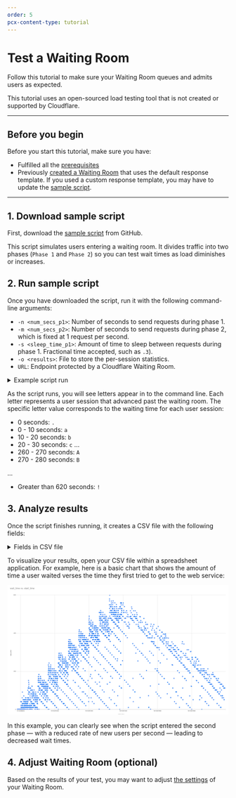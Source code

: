 ```yaml
---
order: 5
pcx-content-type: tutorial
---
```


# Test a Waiting Room

Follow this tutorial to make sure your Waiting Room queues and admits users as expected.

<Aside type="warning" header="Warning:">
This tutorial uses an open-sourced load testing tool that is not created or supported by Cloudflare.
</Aside>

---

## Before you begin

Before you start this tutorial, make sure you have:
- Fulfilled all the [prerequisites](../../about#prerequisites)
- Previously [created a Waiting Room](../create-waiting-room) that uses the default response template. If you used a custom response template, you may have to update the [sample script](#1-download-sample-script).

---

## 1. Download sample script

First, download the [sample script](https://github.com/kcantrel/test-cf-waitingroom/blob/master/simulate_requests) from GitHub.

This script simulates users entering a waiting room. It divides traffic into two phases (`Phase 1` and `Phase 2`) so you can test wait times as load diminishes or increases.

## 2. Run sample script

Once you have downloaded the script, run it with the following command-line arguments:
-  `-n <num_secs_p1>`: Number of seconds to send requests during phase 1.
- `-m <num_secs_p2>`: Number of seconds to send requests during phase 2, which is fixed at 1 request per second.
- `-s <sleep_time_p1>`: Amount of time to sleep between requests during phase 1. Fractional time accepted, such as `.3`).
- `-o <results>`: File to store the per-session statistics.
- `URL`: Endpoint protected by a Cloudflare Waiting Room.

<details>
  <summary>Example script run</summary>
  <div>
    <strong>Function</strong>

    simulate_requests -s .1 -n 60 -m 60 -o results https://example.com/tickets/1234/

<strong>Output</strong>

    Sending 600 requests to https://example.com/tickets/1234/ at a rate of 10.00 per second. Or 600 per minute.

    Wed 10 Mar 2021 10:48:59 AM CST
    ...................................................................................................................a.aa.aa.a..
    Wed 10 Mar 2021 10:50:00 AM CST

    Now doing 1 request per second for 60 seconds.
    babdacdbeacbc.abbedcbacbddaccdaeebbcabedccaebddbcacedb.cadcedbacabcbeacbbabdcdbaaebddcbcabeeadbcbacadedabbaacd.dabecbabbdecbdaegehgjkfjifggfihjhghhfhifkfj.gjighhgfiihgdihkffiejgjjigggjkijkk
    Wed 10 Mar 2021 10:51:01 AM CST

    Waiting for jobs to finish
    hgiibjjjjcjhjgbgiggikihhjcihhhhlkkknmjjmmjnnonokklmmklnmonmlonoompollplommpmmpolpoqmponngoonqjimqmgjmmnkmogmqoiqpoqolmmqonghpppjpiopoopqomkqnnqgnmqnnppopnqrpptqtrrrrpsrqtrusrtsvusvsrrvstttrvsvsvussrtuwtvrtsvtrvsqunrmtrrrsqnqptvsuqturwsvstnmwuwtusvsvwsouspqtuuvsvrvwtwssvqtuuuwspvoxyzyyvwvzwxyxyyAzyyzABxBBzyxyxxBBACzzyxAvwsyzxztzvuvtCACyvxstuutvCw
    Wed 10 Mar 2021 10:54:22 AM CST

</div>
</details>

As the script runs, you will see letters appear in to the command line. Each letter represents a user session that advanced past the waiting room. The specific letter value corresponds to the waiting time for each user session:
- 0 seconds: `.`
- 0 - 10 seconds: `a`
- 10 - 20 seconds: `b`
- 20 - 30 seconds: `c`
...
- 260 - 270 seconds: `A`
- 270 - 280 seconds: `B`

...
- Greater than 620 seconds: `!`

## 3. Analyze results

Once the script finishes running, it creates a CSV file with the following fields:

<details>
  <summary>Fields in CSV file</summary>
  <div>
    <ul>
        <li><strong>job</strong>: Fixed string and sequence number. Either <strong>main</strong> for phase 1 or <strong>post</strong> for phase 2.</li>
       <li><strong>status</strong>: Status of the last response of the session:</li>
       <ul>
            <li>0: curl command received an HTTP status code of <code>200</code>.</li>
            <li>1: curl command did not receive any HTTP status codes, which typically means the curl command itself failed.</li>
            <li>2: curl command received an HTTP status code of something other than <code>200</code>.</li>
        </ul>
        <li><strong>wait_time</strong>: Number of seconds the user waited in the waiting room.</li>
       <li><strong>wr_cnt_before</strong>: Number of users in the waiting room when the session first started.</li>
       <li><strong>wr_cnt_after</strong>: Number of users in the waiting room when the session made it past the Waiting Room.</li>
       <li><strong>start_time</strong>: Time when the session first started (in UNIX epoch seconds).</li>
       <li><strong>end_time</strong>: Time when the session made it past the Waiting Room (in UNIX epoch seconds).</li>
    </ul>
</div>
</details>

To visualize your results, open your CSV file within a spreadsheet application. For example, here is a basic chart that shows the amount of time a user waited verses the time they first tried to get to the web service:

![Visualize waiting room test data by using a graphing tool](../static/test-waiting-room.png)

In this example, you can clearly see when the script entered the second phase — with a reduced rate of new users per second — leading to decreased wait times.

## 4. Adjust Waiting Room (optional)

Based on the results of your test, you may want to adjust [the settings](../create-waiting-room/create-waiting-room-dashboard/configure-settings) of your Waiting Room.
